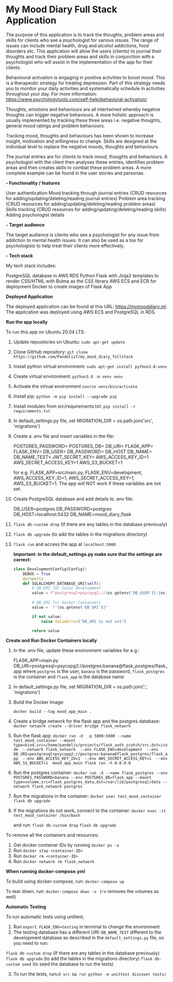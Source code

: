 # My Mood Diary Full Stack Application

The purpose of this application is to track the thoughts, problem areas and skills for clients who see a psychologist for various issues. The range of issues can include mental health, drug and alcohol addictions, food disorders etc. This application will allow the users (clients) to journal their thoughts and track their problem areas and skills in conjunction with a psychologist who will assist in the implementation of the app for their clients.

Behavioural activation is engaging in positive activities to boost mood. This is a therapeutic strategy for treating depression. Part of this strategy needs you to monitor your daily activities and systematically schedule in activities throughout your day. For more information: https://www.psychologytools.com/self-help/behavioral-activation/

Thoughts, emotions and behaviours are all intertwined whereby negative thoughts can trigger negative behaviours. A more holistic approach is usually implemented by tracking these three areas i.e. negative thoughts, general mood ratings and problem behaviours.

Tracking mood, thoughts and behaviours has been shown to increase insight, motivation and willingness to change. Skills are designed at the individual level to replace the negative moods, thoughts and behaviours. 

The journal entries are for clients to track mood, thoughts and behaviours. A psychologist with the client then analyses these entries, identifies problem areas and then creates skills to combat these problem areas. A more complete example can be found in the user stories and personas.

**\- Functionality / features**

User authentication
Mood tracking through journal entries (CRUD resources for adding/updating/deleting/reading journal entries)
Problem area tracking  (CRUD resources for adding/updating/deleting/reading problem areas)
Skills tracking (CRUD resources for adding/updating/deleting/reading skills)
Adding psychologist details

**\- Target audience**

The target audience is clients who see a psychologist for any issue from addiction to mental health issues. It can also be used as a too for psychologists to help treat their clients more effectively.

**\- Tech stack**

My tech stack includes:

PostgreSQL database in AWS RDS
Python Flask with Jinja2 templates to render CSS/HTML with Bulma as the CSS library
AWS ECS and ECR for deployment
Docker to create images of Flask App

**Deployed Application**

The deployed application can be found at this URL: https://mymooddiary.ml. The application was deployed using AWS ECS and PostgreSQL in RDS. 

**Run the app locally**

To run this app on Ubuntu 20.04 LTS:

1. Update repositories on Ubuntu: `sudo apt-get update`

2. Clone GitHub repository: `git clone https://github.com/PandelisT/my_mood_diary_fullstack`

3. Install python virtual environment: `sudo apt-get install python3.8-venv`

4. Create virtual environment: `python3.8 -m venv venv`

5. Activate the virtual environment `source venv/bin/activate`

6. Install pip: `python -m pip install --upgrade pip`

7. Install modules from src/requirements.txt: `pip install -r requirements.txt`

8.  In default_settings.py file, set MIGRATION_DIR = os.path.join('src', 'migrations')

9. Create a .env file and insert variables in the file:

   POSTGRES_PASSWORD=
   POSTGRES_DB=
   DB_URI=
   FLASK_APP=
   FLASK_ENV=
   DB_USER=
   DB_PASSWORD=
   DB_HOST
   DB_NAME=
   DB_NAME_TEST=
   JWT_SECRET_KEY=
   AWS_ACCESS_KEY_ID=1
   AWS_SECRET_ACCESS_KEY=1
   AWS_S3_BUCKET=1

   for e.g. FLASK_APP=src/main.py, FLASK_ENV=development, AWS_ACCESS_KEY_ID=1, AWS_SECRET_ACCESS_KEY=1, AWS_S3_BUCKET=1. The app will NOT work if these variables are not set.

10. Create PostgreSQL database and add details to .env file:

    DB_USER=postgres
    DB_PASSWORD=postgres
    DB_HOST=localhost:5432
    DB_NAME=mood_diary_flask

11. `flask db-custom drop` (If there are any tables in the database previously)

12. `flask db upgrade` (to add the tables in the migrations directory)

13. `flask run` and access the app at `localhost:5000`


    
    **Important: in the default_settings.py make sure that the settings are correct:**

    ```python
    class DevelopmentConfig(Config):
        DEBUG = True
        @property
        def SQLALCHEMY_DATABASE_URI(self):
            # DB_URI for local development
            value = f"postgresql+psycopg2://{os.getenv('DB_USER')}:{os.getenv('DB_PASSWORD')}@{os.getenv('DB_HOST')}/{os.getenv('DB_NAME')}"
            
            # DB_URI for Docker Containers
            value =  f"{os.getenv('DB_URI')}"
    
            if not value:
                raise ValueError("DB_URI is not set")
    
            return value
    ```
    

**Create and Run Docker Containers locally**

1. In the .env file, update these environment variables for e.g.:

   FLASK_APP=main.py
   DB_URI=postgresql+psycopg2://postgres:banana@flask_postgres/flask_app
   where `postgres` is the user, `banana` is the password, `flask_postgres` is the container and `flask_app` is the database name

2.  In default_settings.py file, set MIGRATION_DIR = os.path.join('.', 'migrations')

3. Build the Docker Image:

   `docker build --tag mood_app_main .`

2. Create a bridge network for the flask app and the postgres database:
   `docker network create --driver bridge flask_network`

3. Run the flask app:
   `docker run -d  -p 5000:5000 --name test_mood_container --mount type=bind,src=/home/pandelis/projects/flask_auth_scotch/src,dst=/code  --network flask_network  --env FLASK_ENV=development  --env DB_URI=postgresql+psycopg2://postgres:banana@flask_postgres/flask_app  --env AWS_ACCESS_KEY_ID=1  --env AWS_SECRET_ACCESS_KEY=1  --env AWS_S3_BUCKET=1  mood_app_main flask run -h 0.0.0.0`

4. Run the postgres container:
   `docker run -d --name flask_postgres --env POSTGRES_PASSWORD=banana --env POSTGRES_DB=flask_app --mount type=volume,src=flask_postgres_data,dst=/var/lib/postgresql/data --network flask_network postgres`

5. Run the migrations in the container:
   `docker exec test_mood_container flask db upgrade`

6. If the migrations do not work, connect to the container:
   `docker exec -it test_mood_container /bin/bash`

   and run:
   `flask db-custom drop`
   `flask db upgrade`

To remove all the containers and resources:

1. Get docker container IDs by running `docker ps -a`
2. Run `docker stop <container-ID>`
3. Run `docker rm <container-ID>`
4. Run `docker network rm flask_network`

**When running docker-compose.yml**

To build using docker-compose, run:
`docker-compose up`

To tear down, run:
`docker-compose down -v `
(-v removes the volumes as well)

**Automatic Testing**

To run automatic tests using unittest,

1. Run `export FLASK_ENV=testing` in terminal to change the environment
2. The testing database has a different URI: `DB_NAME_TEST` different to the development database as described in the `default_settings.py` file, so you need to run:

`flask db-custom drop` (If there are any tables in the database previously)
`flask db upgrade` (to add the tables in the migrations directory)
`flask db-custom seed` (to seed the database to run the tests)

3. To run the tests, run`cd src && run python -m unittest discover tests/`